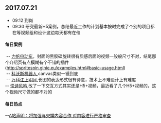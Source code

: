 ## 2017.07.21
* 09:12 到岗
* 09:30 研究最新H5案例，总结最近工作的计划基本按时完成了个别的项目都在等视频组和设计这边每天都有在催






#### 每日案例
  -- [力帆电动车](http://2017.e-car.lifan001.com/home/index.html)，封面的黑胶碟旋转很有质感后面的视频一般般尺寸不对，结尾那个介绍页有点模糊有个不错的插件(http://spritespin.ginie.eu/examples.html#basic-usage.html)<br/>
  -- [科沃斯机器人](http://m.gwold.com/index.php?g=Wap&m=Comment&a=index&token=dnywug1500361206&id=1dnywug1500361206&wecha_id=&sgssz=mp.weixin.qq.com),canvas类似一镜到底<br/>
  -- [万科江上明月](http://m.creatby.com/v2/manage/book/c02man/),长图的表达形式很有诗意，技术上不难设计上有难度<br/>
  -- [悦诗风吟](http://colortouch.topichina.com.cn/index.html),改了一下交互方式其实还是H5+视频，最近看了几个H5+视频的，这个视频尺寸做的都不对的
 
 
 
#### 每日热点
  --[A站声明：将加强与央媒内容合作 对内容进行严格审查](http://news.qq.com/a/20170720/052656.htm)


